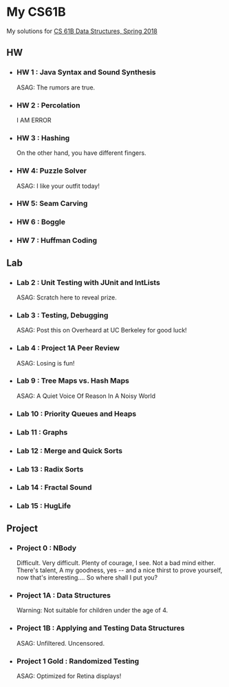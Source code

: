 # My CS61B

My solutions for [CS 61B Data Structures, Spring 2018](https://sp18.datastructur.es/)

## HW

- ### HW 1 : Java Syntax and Sound Synthesis

    ASAG: The rumors are true.

- ### HW 2 : Percolation

    I AM ERROR

- ### HW 3 : Hashing

    On the other hand, you have different fingers.

- ### HW 4: Puzzle Solver

    ASAG: I like your outfit today!

- ### HW 5: Seam Carving

- ### HW 6 : Boggle

- ### HW 7 : Huffman Coding

## Lab

- ### Lab 2 : Unit Testing with JUnit and IntLists

    ASAG: Scratch here to reveal prize.

- ### Lab 3 : Testing, Debugging

    ASAG: Post this on Overheard at UC Berkeley for good luck!

- ### Lab 4 : Project 1A Peer Review

    ASAG: Losing is fun!

- ### Lab 9 : Tree Maps vs. Hash Maps
    
    ASAG: A Quiet Voice Of Reason In A Noisy World

- ### Lab 10 : Priority Queues and Heaps

- ### Lab 11 : Graphs

- ### Lab 12 : Merge and Quick Sorts

- ### Lab 13 : Radix Sorts

- ### Lab 14 : Fractal Sound

- ### Lab 15 : HugLife

## Project

- ### Project 0 : NBody

    Difficult. Very difficult. Plenty of courage, I see. Not a bad mind either. There's talent, A my goodness, yes -- and a nice thirst to prove yourself, now that's interesting.... So where shall I put you?

- ### Project 1A : Data Structures

    Warning: Not suitable for children under the age of 4.

- ### Project 1B : Applying and Testing Data Structures
    
    ASAG: Unfiltered. Uncensored.

- ### Project 1 Gold : Randomized Testing

    ASAG: Optimized for Retina displays!
